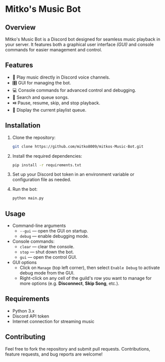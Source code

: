 # Mitko's Music Bot

## Overview

Mitko's Music Bot is a Discord bot designed for seamless music playback in your server. It features both a graphical user interface *(GUI)* and console commands for easier management and control.

## Features

- 🎵 Play music directly in Discord voice channels.
- 🎛️ GUI for managing the bot.
- 💻 Console commands for advanced control and debugging.
- 🔎 Search and queue songs.
- ⏯️ Pause, resume, skip, and stop playback.
- 📃 Display the current playlist queue.

## Installation

1. Clone the repository:
    ```bash
    git clone https://github.com/mitko8009/mitkos-Music-Bot.git
    ```
2. Install the required dependencies:
    ```bash
    pip install -r requirements.txt
    ```
3. Set up your Discord bot token in an environment variable or configuration file as needed.

4. Run the bot:
    ```bash
    python main.py
    ```

## Usage

- Command-line arguments
  - `--gui` — open the GUI on startup.
  - `debug` — enable debugging mode.
- Console commands:
  - `clear` — clear the console.
  - `stop` — shut down the bot.
  - `gui` — open the control GUI.
- GUI options
  - Click on `Manage` (top left corner), then select `Enable Debug` to activate debug mode from the GUI.
  - Right-click on any cell of the guild's row you want to manage for more options (e.g. **Disconnect**, **Skip Song**, etc.).


## Requirements

- Python 3.x
- Discord API token
- Internet connection for streaming music

## Contributing

Feel free to fork the repository and submit pull requests. Contributions, feature requests, and bug reports are welcome!

